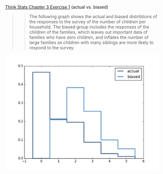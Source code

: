 [Think Stats Chapter 3 Exercise 1](http://greenteapress.com/thinkstats2/html/thinkstats2004.html#toc31) (actual vs. biased)

>> The following graph shows the actual and biased distribtions of the responses to the survey of the number of children per household. The biased group includes the responses of the children of the families, which leaves out important data of families who have zero children, and inflates the number of large families as children with many siblings are more likely to respond to the survey.

![Actual vs Biased Distributions](https://github.com/travishjames/dsp/blob/master/img/chap03ex01actual_biased.png)
